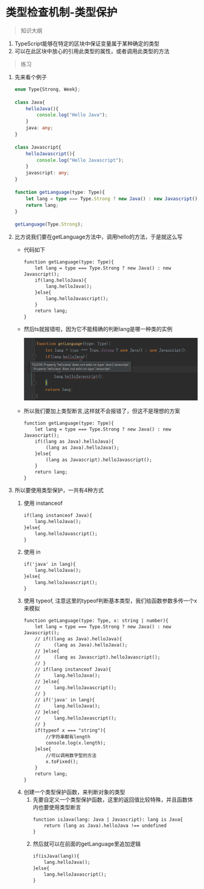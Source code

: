 # 类型检查机制-类型保护

> 知识大纲
1. TypeScript能够在特定的区块中保证变量属于某种确定的类型
2. 可以在此区块中放心的引用此类型的属性，或者调用此类型的方法

> 练习
1. 先来看个例子
    ```typescript
    enum Type{Strong, Week};
    
    class Java{
        helloJava(){
            console.log("Hello Java");
        }
        java: any;
    }
    
    class Javascript{
        helloJavascript(){
            console.log("Hello Javascript");
        }
        javascript: any;
    }
    
    function getLanguage(type: Type){
        let lang = type === Type.Strong ? new Java() : new Javascript();
        return lang;
    }
    
    getLanguage(Type.Strong);
    ```
    
2. 比方说我们要在getLanguage方法中，调用hello的方法，于是就这么写
    * 代码如下
        ```
        function getLanguage(type: Type){
            let lang = type === Type.Strong ? new Java() : new Javascript();
            if(lang.helloJava){
                lang.helloJava();
            }else{
                lang.helloJavascript();
            }
            return lang;
        }
        ```
    * 然后ts就报错啦，因为它不能精确的判断lang是哪一种类的实例  
    
        ![](./images/helloJava报错信息.jpg)
        
    * 所以我们要加上类型断言,这样就不会报错了，但这不是理想的方案 
        ```
        function getLanguage(type: Type){
            let lang = type === Type.Strong ? new Java() : new Javascript();
            if((lang as Java).helloJava){
                (lang as Java).helloJava();
            }else{
                (lang as Javascript).helloJavascript();
            }
            return lang;
        }
        ``` 
3. 所以要使用类型保护，一共有4种方式
    1. 使用 instanceof
        ```
        if(lang instanceof Java){
            lang.helloJava();
        }else{
            lang.helloJavascript();
        }
        ```
    2. 使用 in
        ```
        if('java' in lang){
            lang.helloJava();
        }else{
            lang.helloJavascript();
        }
        ```
    3. 使用 typeof, 注意这里的typeof判断基本类型，我们给函数参数多传一个x来模拟
        ```
        function getLanguage(type: Type, x: string | number){
            let lang = type === Type.Strong ? new Java() : new Javascript();
            // if((lang as Java).helloJava){
            //     (lang as Java).helloJava();
            // }else{
            //     (lang as Javascript).helloJavascript();
            // }
            // if(lang instanceof Java){
            //     lang.helloJava();
            // }else{
            //     lang.helloJavascript();
            // }
            // if('java' in lang){
            //     lang.helloJava();
            // }else{
            //     lang.helloJavascript();
            // }
            if(typeof x === "string"){
                //字符串都有length
                console.log(x.length);
            }else{
                //可以调用数字型的方法
                x.toFixed();
            }
            return lang;
        }
        ```
    4. 创建一个类型保护函数，来判断对象的类型   
        1. 先要自定义一个类型保护函数，这里的返回值比较特殊，并且函数体内也要使用类型断言
            ```
            function isJava(lang: Java | Javascript): lang is Java{
                return (lang as Java).helloJava !== undefined
            }
            ```  
        2. 然后就可以在前面的getLanguage里追加逻辑
            ```
            if(isJava(lang)){
                lang.helloJava();
            }else{
                lang.helloJavascript();
            }    
            ```    
        
        
               